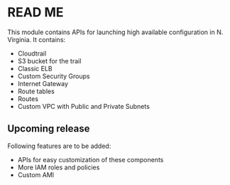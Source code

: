 # READ ME

This module contains APIs for launching high available configuration in N. Virginia.
It contains:
- Cloudtrail
- S3 bucket for the trail
- Classic ELB
- Custom Security Groups
- Internet Gateway
- Route tables
- Routes
- Custom VPC with Public and Private Subnets

## Upcoming release

Following features are to be added:
- APIs for easy customization of these components
- More IAM roles and policies
- Custom AMI
